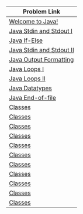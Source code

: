 | Problem Link |
| ------------------|
|[Welcome to Java!](https://www.hackerrank.com/challenges/welcome-to-java/problem?isFullScreen=true)|
|[ Java Stdin and Stdout I](https://www.hackerrank.com/challenges/java-stdin-and-stdout-1/problem?isFullScreen=true)|
|[Java If-Else](https://www.hackerrank.com/challenges/java-if-else/problem?isFullScreen=true)|
|[Java Stdin and Stdout II](https://www.hackerrank.com/challenges/java-stdin-stdout/problem?isFullScreen=true)|
|[Java Output Formatting](https://www.hackerrank.com/challenges/java-output-formatting/problem?isFullScreen=true)|
|[Java Loops I](https://www.hackerrank.com/challenges/java-loops-i/problem?isFullScreen=true)|
|[Java Loops II](https://www.hackerrank.com/challenges/java-loops/problem?isFullScreen=true)|
|[Java Datatypes](https://www.hackerrank.com/challenges/java-datatypes/problem?isFullScreen=true)|
|[Java End-of-file](https://www.hackerrank.com/challenges/java-end-of-file/problem?isFullScreen=true)|
|[Classes](https://www.hackerrank.com/challenges/classes-objects/problem?isFullScreen=true)|
|[Classes](https://www.hackerrank.com/challenges/classes-objects/problem?isFullScreen=true)|
|[Classes](https://www.hackerrank.com/challenges/classes-objects/problem?isFullScreen=true)|
|[Classes](https://www.hackerrank.com/challenges/classes-objects/problem?isFullScreen=true)|
|[Classes](https://www.hackerrank.com/challenges/classes-objects/problem?isFullScreen=true)|
|[Classes](https://www.hackerrank.com/challenges/classes-objects/problem?isFullScreen=true)|
|[Classes](https://www.hackerrank.com/challenges/classes-objects/problem?isFullScreen=true)|
|[Classes](https://www.hackerrank.com/challenges/classes-objects/problem?isFullScreen=true)|
|[Classes](https://www.hackerrank.com/challenges/classes-objects/problem?isFullScreen=true)|
|[Classes](https://www.hackerrank.com/challenges/classes-objects/problem?isFullScreen=true)|
|[Classes](https://www.hackerrank.com/challenges/classes-objects/problem?isFullScreen=true)|

